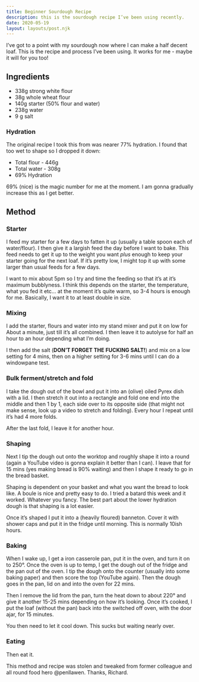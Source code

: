 ```yaml
---
title: Beginner Sourdough Recipe
description: this is the sourdough recipe I’ve been using recently.
date: 2020-05-19
layout: layouts/post.njk
---
```


I’ve got to a point with my sourdough now where I can make a half decent loaf. This is the recipe and process I’ve been using. It works for me - maybe it will for you too!

## Ingredients
- 338g strong white flour
- 38g whole wheat flour
- 140g starter (50% flour and water)
- 238g water 
- 9 g salt

### Hydration
The original recipe I took this from was nearer 77% hydration. I found that too wet to shape so I dropped it down:

- Total flour - 446g 
- Total water - 308g
- 69% Hydration

69% (nice) is the magic number for me at the moment. I am gonna gradually increase this as I get better.  

## Method

### Starter

I feed my starter for a few days to fatten it up (usually a table spoon each of water/flour). I then give it a largish feed the day before I want to bake. This feed needs to get it up to the weight you want *plus* enough to keep your starter going for the next loaf. If it’s pretty low, I might top it up with some larger than usual feeds for a few days. 

I want to mix about 5pm so I try and time
the feeding so that it’s at it’s maximum bubblyness. I think this depends on the starter, the temperature, what you fed it etc… at the moment it’s quite warm, so 3-4 hours is enough for me. Basically, I want it to at least double in size. 

### Mixing

I add the starter, flours and water into my stand mixer and put it on low for About a minute, just till it’s all combined. I then leave it to autolyse for half an hour to an hour depending what I’m doing. 

I then add the salt (**DON’T FORGET THE FUCKING SALT!**) and mix on a low setting for 4 mins, then on a higher setting for 3-6 mins until I can do a windowpane test. 

### Bulk ferment/stretch and fold

I take the dough out of the bowl and put it into an (olive) oiled Pyrex dish with a lid. I then stretch it out into a rectangle and fold one end into the middle and then 1 by 1, each side over to its opposite side (that might not make sense, look up a video to stretch and folding). Every hour I repeat until it’s had 4 more folds. 

After the last fold, I leave it for another hour. 

### Shaping

Next I tip the dough out onto the worktop and roughly shape it into a round (again a YouTube video is gonna explain it better than I can). I leave that for 15 mins (yes making bread is 90% waiting) and then I shape it ready to go in the bread basket. 

Shaping is dependent on your basket and what you want the bread to look like. A boule is nice and pretty easy to do. I tried a batard this week and it worked. Whatever you fancy. The best part about the  lower hydration dough is that shaping is a lot easier.  

Once it’s shaped I put it into a (heavily
floured) banneton. Cover it with shower caps and put it in the fridge until morning. This is normally 10ish hours. 

### Baking

When I wake up, I get a iron casserole pan, put it in the oven, and turn it on to 250°. Once the oven is up to temp, I get the dough out of the fridge and the pan out of the oven. I tip the dough onto the counter (usually into some baking paper) and then score the top (YouTube again). Then the dough goes in the pan, lid on and into the oven for 22 mins. 

Then I remove the lid from the pan, turn the heat down to about 220° and give it another 15-25 mins depending on how it’s looking. Once it’s cooked, I put the loaf (without the pan) back into the switched off oven, with the door ajar, for 15 minutes. 

You then need to let it cool down. This sucks but waiting nearly over. 

###  Eating

Then eat it. 

This method and recipe was stolen and tweaked from former colleague and all round food hero @penllawen. Thanks, Richard. 
